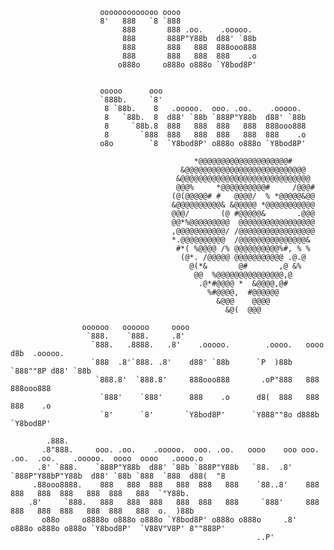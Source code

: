 						ooooooooooooo oooo
						8'   888   `8 `888
						     888       888 .oo.    .ooooo.
						     888       888P"Y88b  d88' `88b
						     888       888   888  888ooo888
						     888       888   888  888    .o
						    o888o     o888o o888o `Y8bod8P'
						
						
						ooooo      ooo
						`888b.     `8'
						 8 `88b.    8   .ooooo.  ooo. .oo.    .ooooo.
						 8   `88b.  8  d88' `88b `888P"Y88b  d88' `88b
						 8     `88b.8  888   888  888   888  888ooo888
						 8       `888  888   888  888   888  888    .o
						o8o        `8  `Y8bod8P' o888o o888o `Y8bod8P'
      
				                             *@@@@@@@@@@@@@@@@@@@@#                             
				                          &@@@@@@@@@@@@@@@@@@@@@@@@@@@                          
				                         &@@@@@@@@@@@@@@@@@@@@@@@@@@@@@                         
				                         @@@%     *@@@@@@@@@@#     /@@@#                        
				                        (@(@@@@@# #   @@@@/  % *@@@@@&@@                        
				                        &@@@@@@@@@@& &@@@@@ *@@@@@@@@@@@                        
				                        @@@/       (@ #@@@@@&       .@@@                        
				                        @@*%@@@@@@@@@  @@@@@@@@@@@@@@@@@                        
				                        ,@@@@@@@@@@@/ /@@@@@@@@@@@@@@@@@                        
				                        *.@@@@@@@@@@  /@@@@@@@@@@@@@@@&                         
				                         #*( %@@@@ /% @@@@@@@@@@%#, % %                         
				                          (@*. /@@@@@ @@@@@@@@@@@ .@.@                          
				                            @(*&       @#       ,@ &%                           
				                             @@  %@@@@@@@@@@@@@@@,@                             
				                              .@*#@@@@ *  &@@@@,@#                              
				                                %#@@@@,  #@@@@@@                                
				                                  &@@@    @@@@                                  
				                                    &@(  @@@              
	
					oooooo   oooooo     oooo
					 `888.    `888.     .8'
					  `888.   .8888.   .8'    .ooooo.        .oooo.   oooo d8b  .ooooo.
				 	  `888  .8'`888. .8'    d88' `88b      `P  )88b  `888""8P d88' `88b
				 	   `888.8'  `888.8'     888ooo888       .oP"888   888     888ooo888
				 	    `888'    `888'      888    .o      d8(  888   888     888    .o
				  	    `8'      `8'       `Y8bod8P'      `Y888""8o d888b    `Y8bod8P'
				   	   
	 	    .888.
	 	   .8"888.     ooo. .oo.    .ooooo.  ooo. .oo.   oooo    ooo ooo. .oo.  .oo.    .ooooo.  oooo  oooo   .oooo.o
	 	  .8' `888.    `888P"Y88b  d88' `88b `888P"Y88b   `88.  .8'  `888P"Y88bP"Y88b  d88' `88b `888  `888  d88(  "8
	 	 .88ooo8888.    888   888  888   888  888   888    `88..8'    888   888   888  888   888  888   888  `"Y88b.
		.8'     `888.   888   888  888   888  888   888     `888'     888   888   888  888   888  888   888  o.  )88b
	       o88o     o8888o o888o o888o `Y8bod8P' o888o o888o     .8'     o888o o888o o888o `Y8bod8P'  `V88V"V8P' 8""888P'
	                                                  	   ..P'
	                                                  
